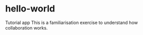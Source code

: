 # hello-world
Tutorial app
This is a familiarisation exercise to understand how collaboration works. 
